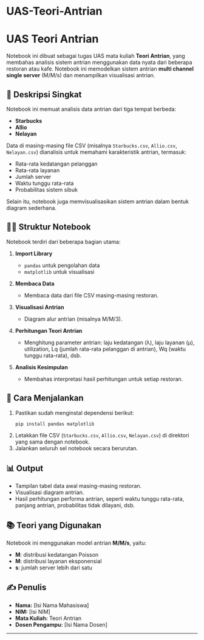 # UAS-Teori-Antrian
# UAS Teori Antrian

Notebook ini dibuat sebagai tugas UAS mata kuliah **Teori Antrian**, yang membahas analisis sistem antrian menggunakan data nyata dari beberapa restoran atau kafe. Notebook ini memodelkan sistem antrian **multi channel single server** (M/M/s) dan menampilkan visualisasi antrian.

## 📄 Deskripsi Singkat

Notebook ini memuat analisis data antrian dari tiga tempat berbeda:

- **Starbucks**
- **Allio**
- **Nelayan**

Data di masing-masing file CSV (misalnya `Starbucks.csv`, `Allio.csv`, `Nelayan.csv`) dianalisis untuk memahami karakteristik antrian, termasuk:

- Rata-rata kedatangan pelanggan
- Rata-rata layanan
- Jumlah server
- Waktu tunggu rata-rata
- Probabilitas sistem sibuk

Selain itu, notebook juga memvisualisasikan sistem antrian dalam bentuk diagram sederhana.

## 🧑‍💻 Struktur Notebook

Notebook terdiri dari beberapa bagian utama:

1. **Import Library**
   - `pandas` untuk pengolahan data
   - `matplotlib` untuk visualisasi

2. **Membaca Data**
   - Membaca data dari file CSV masing-masing restoran.

3. **Visualisasi Antrian**
   - Diagram alur antrian (misalnya M/M/3).

4. **Perhitungan Teori Antrian**
   - Menghitung parameter antrian: laju kedatangan (λ), laju layanan (μ), utilization, Lq (jumlah rata-rata pelanggan di antrian), Wq (waktu tunggu rata-rata), dsb.

5. **Analisis Kesimpulan**
   - Membahas interpretasi hasil perhitungan untuk setiap restoran.

## 💾 Cara Menjalankan

1. Pastikan sudah menginstal dependensi berikut:
   ```bash
   pip install pandas matplotlib
   ```
2. Letakkan file CSV (`Starbucks.csv`, `Allio.csv`, `Nelayan.csv`) di direktori yang sama dengan notebook.
3. Jalankan seluruh sel notebook secara berurutan.

## 📊 Output

- Tampilan tabel data awal masing-masing restoran.
- Visualisasi diagram antrian.
- Hasil perhitungan performa antrian, seperti waktu tunggu rata-rata, panjang antrian, probabilitas tidak dilayani, dsb.

## 📚 Teori yang Digunakan

Notebook ini menggunakan model antrian **M/M/s**, yaitu:

- **M**: distribusi kedatangan Poisson
- **M**: distribusi layanan eksponensial
- **s**: jumlah server lebih dari satu

## ✍️ Penulis

- **Nama:** [Isi Nama Mahasiswa]
- **NIM:** [Isi NIM]
- **Mata Kuliah:** Teori Antrian
- **Dosen Pengampu:** [Isi Nama Dosen]

---
